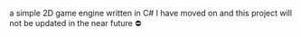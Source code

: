 a simple 2D game engine written in C#
I have moved on and this project will not be updated in the near future ⛔️ 

